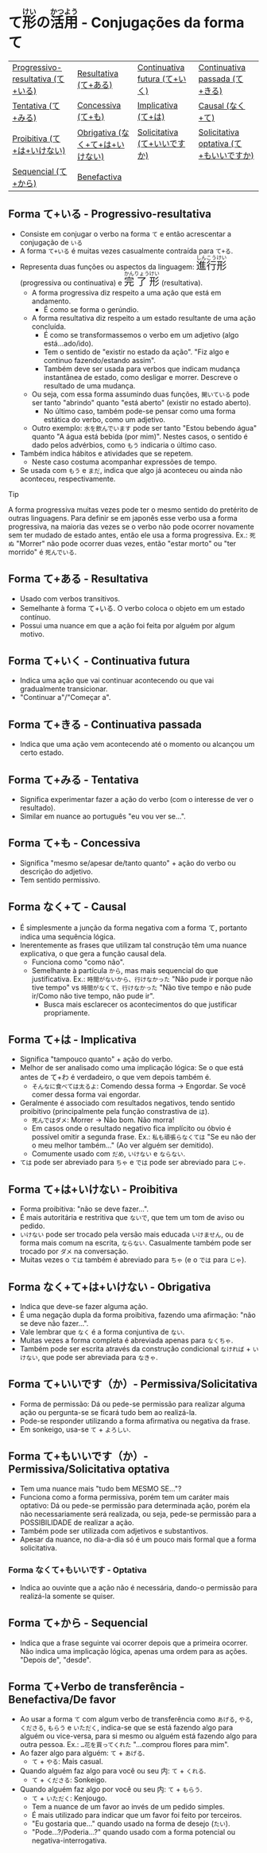 # て<ruby>形<rt>けい</rt>の<ruby>活<rt>かつ</rt>用<rt>よう</rt></ruby> - Conjugações da forma て

<table>
    <tr>
        <td><a href="#progressivo-resultativa">Progressivo-resultativa (て+いる)</a></td>
        <td><a href="#resultativa">Resultativa (て+ある)</a></td>
        <td><a href="#continuativa-futura">Continuativa futura (て+いく)</a></td>
        <td><a href="#continuativa-passada">Continuativa passada (て+きる)</a></td>
    </tr>
    <tr>
        <td><a href="#tentativa">Tentativa (て+みる)</a></td>
        <td><a href="#concessiva">Concessiva (て+も)</a></td>
        <td><a href="#implicativa">Implicativa (て+は)</a></td>
        <td><a href="#causal">Causal (なく+て)</a></td>
    </tr>
	<tr>
        <td><a href="#proibitiva">Proibitiva (て+は+いけない)</a></td>
        <td><a href="#obrigativa">Obrigativa (なく+て+は+いけない)</a></td>
        <td><a href="#solicitativa">Solicitativa (て+いいですか)</a></td>
        <td><a href="#solicitativa-optativa">Solicitativa optativa (て+もいいですか)</a></td>
	</tr>
	<tr>
        <td><a href="#sequencial">Sequencial (て+から)</a></td>
        <td><a href="#benefactiva">Benefactiva</a></td>
	</tr>
</table>

<h2 id="var_progressivo-resultativa">Forma て+いる - Progressivo-resultativa</h2>

-   Consiste em conjugar o verbo na forma `て` e então acrescentar a conjugação de `いる`
-   A forma `て+いる` é muitas vezes casualmente contraída para `て+る`.
-   Representa duas funções ou aspectos da linguagem: <font size="5"><code><ruby>進<rt>しん</rt>行<rt>こう</rt>形<rt>けい</rt></ruby></code></font> (progressiva ou continuativa) e <font size="5"><code><ruby>完<rt>かん</rt>了<rt>りょう</rt>形<rt>けい</rt></ruby></code></font> (resultativa).
    -   A forma progressiva diz respeito a uma ação que está em andamento.
        -   É como se forma o gerúndio.
    -   A forma resultativa diz respeito a um estado resultante de uma ação concluída.
        -   É como se transformassemos o verbo em um adjetivo (algo está...ado/ido).
        -   Tem o sentido de "existir no estado da ação". "Fiz algo e continuo fazendo/estando assim".
        -   Também deve ser usada para verbos que indicam mudança instantânea de estado, como desligar e morrer. Descreve o resultado de uma mudança.
    -   Ou seja, com essa forma assumindo duas funções, `開いている` pode ser tanto "abrindo" quanto "está aberto" (existir no estado aberto).
        -   No último caso, também pode-se pensar como uma forma estática do verbo, como um adjetivo.
    -   Outro exemplo: `水を飲んでいます` pode ser tanto "Estou bebendo água" quanto "A água está bebida (por mim)". Nestes casos, o sentido é dado pelos advérbios, como `もう` indicaria o último caso.
-   Também indica hábitos e atividades que se repetem.
    -   Neste caso costuma acompanhar expressões de tempo.
-   Se usada com `もう` e `まだ`, indica que algo já aconteceu ou ainda não aconteceu, respectivamente.

> [!TIP]
> A forma progressiva muitas vezes pode ter o mesmo sentido do pretérito de outras linguagens. Para definir se em japonês esse verbo usa a forma progressiva, na maioria das vezes se o verbo não pode ocorrer novamente sem ter mudado de estado antes, então ele usa a forma progressiva. Ex.: `死ぬ` "Morrer" não pode ocorrer duas vezes, então "estar morto" ou "ter morrido" é `死んでいる`.

<h2 id="var_resultativa">Forma て+ある - Resultativa</h2>

-   Usado com verbos transitivos.
-   Semelhante à forma て+いる. O verbo coloca o objeto em um estado contínuo.
-   Possui uma nuance em que a ação foi feita por alguém por algum motivo.

<h2 id="var_continuativa-futura">Forma て+いく - Continuativa futura</h2>

-   Indica uma ação que vai continuar acontecendo ou que vai gradualmente transicionar.
-   "Continuar a"/"Começar a".

<h2 id="var_continuativa-passada">Forma て+きる - Continuativa passada</h2>

-   Indica que uma ação vem acontecendo até o momento ou alcançou um certo estado.

<h2 id="var_tentativa">Forma て+みる - Tentativa</h2>

-   Significa experimentar fazer a ação do verbo (com o interesse de ver o resultado).
-   Similar em nuance ao português "eu vou ver se...".

<h2 id="var_concessiva">Forma て+も - Concessiva</h2>

-   Significa "mesmo se/apesar de/tanto quanto" + ação do verbo ou descrição do adjetivo.
-   Tem sentido permissivo.

<h2 id="var_causal">Forma なく+て - Causal</h2>

-   É simplesmente a junção da forma negativa com a forma て, portanto indica uma sequência lógica.
-   Inerentemente as frases que utilizam tal construção têm uma nuance explicativa, o que gera a função causal dela.
    -   Funciona como "como não".
    -   Semelhante à partícula `から`, mas mais sequencial do que justificativa. Ex.: `時間がないから、行けなかった` "Não pude ir porque não tive tempo" vs `時間がなくて、行けなかった` "Não tive tempo e não pude ir/Como não tive tempo, não pude ir".
        -   Busca mais esclarecer os acontecimentos do que justificar propriamente.

<h2 id="var_implicativa">Forma て+は - Implicativa</h2>

-   Significa "tampouco quanto" + ação do verbo.
-   Melhor de ser analisado como uma implicação lógica: Se o que está antes de て+わ é verdadeiro, o que vem depois também é.
    -   `そんなに食べては太るよ`: Comendo dessa forma → Engordar. Se você comer dessa forma vai engordar.
-   Geralmente é associado com resultados negativos, tendo sentido proibitivo (principalmente pela função constrastiva de `は`).
    -   `死んではダメ`: Morrer → Não bom. Não morra!
    -   Em casos onde o resultado negativo fica implícito ou óbvio é possível omitir a segunda frase. Ex.: `私も頑張らなくては` "Se eu não der o meu melhor também..." (Ao ver alguém ser demitido).
    -   Comumente usado com `だめ`, `いけない` e `ならない`.
-   `ては` pode ser abreviado para `ちゃ` e `では` pode ser abreviado para `じゃ`.

<h2 id="var_proibitiva">Forma て+は+いけない - Proibitiva</h2>

-   Forma proibitiva: "não se deve fazer...".
-   É mais autoritária e restritiva que `ないで`, que tem um tom de aviso ou pedido.
-   `いけない` pode ser trocado pela versão mais educada `いけません`, ou de forma mais comum na escrita, `ならない`. Casualmente também pode ser trocado por `ダメ` na conversação.
-   Muitas vezes o `ては` também é abreviado para `ちゃ` (e o `では` para `じゃ`).

<h2 id="var_obrigativa">Forma なく+て+は+いけない - Obrigativa</h2>

-   Indica que deve-se fazer alguma ação.
-   É uma negação dupla da forma proibitiva, fazendo uma afirmação: "não se deve não fazer...".
-   Vale lembrar que `なく` é a forma conjuntiva de `ない`.
-   Muitas vezes a forma completa é abreviada apenas para `なくちゃ`.
-   Também pode ser escrita através da construção condicional `なければ` + `いけない`, que pode ser abreviada para `なきゃ`.

<h2 id="var_solicitativa">Forma て+いいです（か）- Permissiva/Solicitativa</h2>

-   Forma de permissão: Dá ou pede-se permissão para realizar alguma ação ou pergunta-se se ficará tudo bem ao realizá-la.
-   Pode-se responder utilizando a forma afirmativa ou negativa da frase.
-   Em sonkeigo, usa-se `て` + `よろしい`.

<h2 id="var_solicitativa-optativa">Forma て+もいいです（か）- Permissiva/Solicitativa optativa</h2>

-   Tem uma nuance mais "tudo bem MESMO SE..."?
-   Funciona como a forma permissiva, porém tem um caráter mais optativo: Dá ou pede-se permissão para determinada ação, porém ela não necessariamente será realizada, ou seja, pede-se permissão para a POSSIBILIDADE de realizar a ação.
-   Também pode ser utilizada com adjetivos e substantivos.
-   Apesar da nuance, no dia-a-dia só é um pouco mais formal que a forma solicitativa.

<h3 id="var_optativa">Forma なくて+もいいです - Optativa</h3>

-   Indica ao ouvinte que a ação não é necessária, dando-o permissão para realizá-la somente se quiser.

<h2 id="var_sequencial">Forma て+から - Sequencial</h2>

-   Indica que a frase seguinte vai ocorrer depois que a primeira ocorrer. Não indica uma implicação lógica, apenas uma ordem para as ações. "Depois de", "desde".

<h2 id="var_benefactiva">Forma て+Verbo de transferência - Benefactiva/De favor</h2>

-   Ao usar a forma `て` com algum verbo de transferência como `あげる`, `やる`, `くださる`, `もらう` e `いただく`, indica-se que se está fazendo algo para alguém ou vice-versa, para si mesmo ou alguém está fazendo algo para outra pessoa. Ex.: `…花を買ってくれた` "...comprou flores para mim".
-   Ao fazer algo para alguém: `て` + `あげる`.
    -   `て` + `やる`: Mais casual.
-   Quando alguém faz algo para você ou seu 内: `て` + `くれる`.
    -   `て` + `くださる`: Sonkeigo.
-   Quando alguém faz algo por você ou seu 内: `て` + `もらう`.
    -   `て` + `いただく`: Kenjougo.
    -   Tem a nuance de um favor ao invés de um pedido simples.
    -   É mais utilizado para indicar que um favor foi feito por terceiros.
    -   "Eu gostaria que..." quando usado na forma de desejo (`たい`).
    -   "Pode...?/Poderia...?" quando usado com a forma potencial ou negativa-interrogativa.
